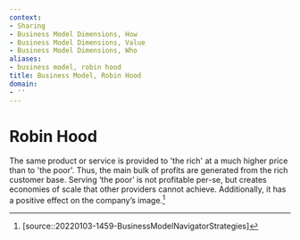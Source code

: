 ```yaml
---
context:
- Sharing
- Business Model Dimensions, How
- Business Model Dimensions, Value
- Business Model Dimensions, Who
aliases:
- business model, robin hood
title: Business Model, Robin Hood
domain:
- ''
---
```


# Robin Hood

The same product or service is provided to 'the rich' at a much higher price than to 'the poor'. Thus, the main bulk of profits are generated from the rich customer base. Serving ‘the poor’ is not profitable per-se, but creates economies of scale that other providers cannot achieve. Additionally, it has a positive effect on the company’s image.[^1]

[^1]: [source::20220103-1459-BusinessModelNavigatorStrategies]
